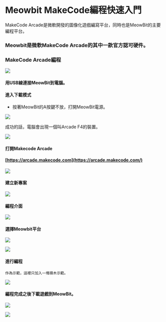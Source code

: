 # Meowbit MakeCode編程快速入門

MakeCode Arcade是微軟開發的圖像化遊戲編寫平台，同時也是MeowBit的主要編程平台。

### Meowbit是微軟MakeCode Arcade的其中一款官方認可硬件。

### MakeCode Arcade編程

![](https://kittenbothk.readthedocs.io/en/latest/\_images/acbanner2.png)

#### 用USB線連接MeowBit到電腦。

#### 進入下載模式

* 按著MeowBit的A按鍵不放，打開MeowBit電源。

![](https://kittenbothk.readthedocs.io/en/latest/\_images/kb1.jpg)

成功的話，電腦會出現一個叫Arcade F4的裝置。

![](https://kittenbothk.readthedocs.io/en/latest/\_images/kb23.png)

#### 打開Makecode Arcade

#### [https://arcade.makecode.com](https://arcade.makecode.com/)

![](https://kittenbothk.readthedocs.io/en/latest/\_images/arcade11.png)

#### 建立新專案

![](https://kittenbothk.readthedocs.io/en/latest/\_images/arcade21.png)

#### 編程介面

![](https://kittenbothk.readthedocs.io/en/latest/\_images/arcade31.png)

#### 選擇Meowbit平台

![](https://kittenbothk.readthedocs.io/en/latest/\_images/arcade41.png)

![](https://kittenbothk.readthedocs.io/en/latest/\_images/arcade51.png)

#### 進行編程

```
作為示範，這裡只加入一塊積木示範。
```

![](https://kittenbothk.readthedocs.io/en/latest/\_images/arcade71.png)

#### 編程完成之後下載遊戲到MeowBit。

![](https://kittenbothk.readthedocs.io/en/latest/\_images/arcade81.png)

![](https://kittenbothk.readthedocs.io/en/latest/\_images/arcade61.png)
